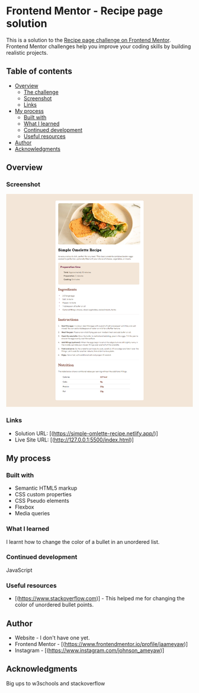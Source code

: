 # Frontend Mentor - Recipe page solution

This is a solution to the [Recipe page challenge on Frontend Mentor](https://www.frontendmentor.io/challenges/recipe-page-KiTsR8QQKm). Frontend Mentor challenges help you improve your coding skills by building realistic projects. 

## Table of contents

- [Overview](#overview)
  - [The challenge](#the-challenge)
  - [Screenshot](#screenshot)
  - [Links](#links)
- [My process](#my-process)
  - [Built with](#built-with)
  - [What I learned](#what-i-learned)
  - [Continued development](#continued-development)
  - [Useful resources](#useful-resources)
- [Author](#author)
- [Acknowledgments](#acknowledgments)


## Overview

### Screenshot

![](./screenshot/recipe-page.png)



### Links

- Solution URL: [(https://simple-omlette-recipe.netlify.app/)]
- Live Site URL: [(http://127.0.0.1:5500/index.html)]

## My process

### Built with

- Semantic HTML5 markup
- CSS custom properties
- CSS Pseudo elements
- Flexbox
- Media queries


### What I learned

I learnt how to change the color of a bullet in an unordered list. 


### Continued development

JavaScript

### Useful resources

- [(https://www.stackoverflow.com)] - This helped me for changing the color of unordered bullet points.


## Author

- Website - I don't have one yet.
- Frontend Mentor - [(https://www.frontendmentor.io/profile/jaameyaw)]
- Instagram - [(https://www.instagram.com/johnson_ameyaw)]


## Acknowledgments

Big ups to w3schools and stackoverflow



 
